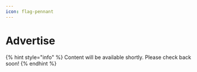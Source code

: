 ```yaml
---
icon: flag-pennant
---
```


# Advertise

{% hint style="info" %}
Content will be available shortly. Please check back soon!
{% endhint %}
